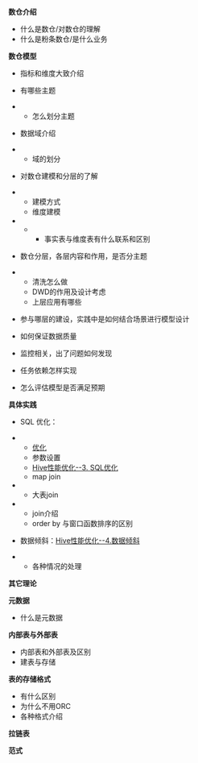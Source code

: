 **数仓介绍**

- 什么是数仓/对数仓的理解
- 什么是粉条数仓/是什么业务

**数仓模型**

- 指标和维度大致介绍
- 有哪些主题

- - 怎么划分主题

- 数据域介绍

- - 域的划分

- 对数仓建模和分层的了解

- - 建模方式
  - 维度建模

- - - 事实表与维度表有什么联系和区别

- 数仓分层，各层内容和作用，是否分主题

- - 清洗怎么做
  - DWD的作用及设计考虑
  - 上层应用有哪些

- 参与哪层的建设，实践中是如何结合场景进行模型设计
- 如何保证数据质量

- 监控相关，出了问题如何发现
- 任务依赖怎样实现

- 怎么评估模型是否满足预期

**具体实践**

- SQL 优化：

- - [优化](https://app.yinxiang.com/shard/s35/nl/26911816/12eb4e78-edf6-4373-9459-cb13a460493b)
  - 参数设置
  - [Hive性能优化--3. SQL优化](https://app.yinxiang.com/shard/s35/nl/26911816/856c9171-9c09-4f2a-8f8e-206e0466b64f)
  - map join

- - 大表join

- - join介绍
  - order by 与窗口函数排序的区别

- 数据倾斜：[Hive性能优化--4.数据倾斜](https://app.yinxiang.com/shard/s35/nl/26911816/a963c035-6834-4763-ab22-8813f598ad67)

- - 各种情况的处理

**其它理论**

**元数据**

- 什么是元数据

**内部表与外部表**

- 内部表和外部表及区别
- 建表与存储

**表的存储格式**

- 有什么区别
- 为什么不用ORC
- 各种格式介绍

**拉链表**

**范式**

